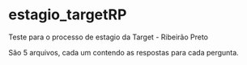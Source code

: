 # estagio_targetRP
Teste para o processo de estagio da Target - Ribeirão Preto

São 5 arquivos, cada um contendo as respostas para cada pergunta.
